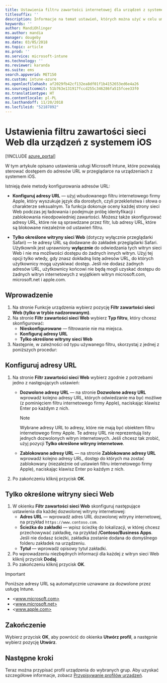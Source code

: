 ```yaml
---
title: Ustawienia filtru zawartości internetowej dla urządzeń z systemem iOS w usłudze Microsoft Intune
titlesuffix: ''
description: Informacje na temat ustawień, których można użyć w celu umożliwienia i zablokowania dostępu do witryn internetowych z urządzeń z systemem iOS.
keywords: ''
author: MandiOhlinger
ms.author: mandia
manager: dougeby
ms.date: 03/05/2018
ms.topic: article
ms.prod: ''
ms.service: microsoft-intune
ms.technology: ''
ms.reviewer: karanda
ms.suite: ems
search.appverid: MET150
ms.custom: intune-azure
ms.openlocfilehash: af2029fb42cf132ea8df01f1b4152653ed6e4a26
ms.sourcegitcommit: 51b763e131917fccd255c346286fa515fcee33f0
ms.translationtype: HT
ms.contentlocale: pl-PL
ms.lasthandoff: 11/20/2018
ms.locfileid: "52187892"
---
```

# <a name="web-content-filter-settings-for-ios-devices"></a>Ustawienia filtru zawartości sieci Web dla urządzeń z systemem iOS

[!INCLUDE [azure_portal](./includes/azure_portal.md)]

W tym artykule opisano ustawienia usługi Microsoft Intune, które pozwalają sterować dostępem do adresów URL w przeglądarce na urządzeniach z systemem iOS.

Istnieją dwie metody konfigurowania adresów URL:

- **Konfiguruj adresy URL** — użyj wbudowanego filtru internetowego firmy Apple, który wyszukuje język dla dorosłych, czyli przekleństwa i słowa o charakterze seksualnym. Ta funkcja dokonuje oceny każdej strony sieci Web podczas jej ładowania i podejmuje próbę identyfikacji i zablokowania nieodpowiedniej zawartości. Możesz także skonfigurować adresy URL, które nie są sprawdzane przez filtr, lub adresy URL, które są blokowane niezależnie od ustawień filtru.

- **Tylko określone witryny sieci Web** (dotyczy wyłącznie przeglądarki Safari) — te adresy URL są dodawane do zakładek przeglądarki Safari. Użytkownik jest uprawniony **wyłącznie** do odwiedzania tych witryn sieci Web i nie ma możliwości dostępu do żadnych innych witryn. Użyj tej opcji tylko wtedy, gdy znasz dokładną listę adresów URL, do których użytkownicy mogą uzyskiwać dostęp.
Jeśli nie dodasz żadnych adresów URL, użytkownicy końcowi nie będą mogli uzyskać dostępu do żadnych witryn internetowych z wyjątkiem witryn microsoft.com, microsoft.net i apple.com.

## <a name="get-started"></a>Wprowadzenie

1. Na stronie Funkcje urządzenia wybierz pozycję **Filtr zawartości sieci Web (tylko w trybie nadzorowanym)**.
2. Na stronie **Filtr zawartości sieci Web** wybierz **Typ filtru**, który chcesz skonfigurować:
    - **Nieskonfigurowane** — filtrowanie nie ma miejsca.
    - **Konfiguruj adresy URL**
    - **Tylko określone witryny sieci Web**
3. Następnie, w zależności od typu używanego filtru, skorzystaj z jednej z poniższych procedur:


## <a name="configure-urls"></a>Konfiguruj adresy URL

1. Na stronie **Filtr zawartości sieci Web** wybierz zgodnie z potrzebami jedno z następujących ustawień:
   - **Dozwolone adresy URL** — na stronie **Dozwolone adresy URL** wprowadź kolejno adresy URL, których odwiedzanie ma być możliwe (z pominięciem filtru internetowego firmy Apple), naciskając klawisz Enter po każdym z nich.
     > [!NOTE]
     > Wybrane adresy URL to adresy, które nie mają być obiektem filtru internetowego firmy Apple. Te adresy URL nie reprezentują listy jednych dozwolonych witryn internetowych. Jeśli chcesz tak zrobić, użyj pozycji **Tylko określone witryny internetowe**.

   - **Zablokowane adresy URL** — na stronie **Zablokowane adresy URL** wprowadź kolejno adresy URL, dostęp do których ma zostać zablokowany (niezależnie od ustawień filtru internetowego firmy Apple), naciskając klawisz Enter po każdym z nich.
2. Po zakończeniu kliknij przycisk **OK**.


## <a name="specific-websites-only"></a>Tylko określone witryny sieci Web

1. W okienku **Filtr zawartości sieci Web** skonfiguruj następujące ustawienia dla każdej dozwolonej witryny internetowej:
    - **Adres URL** — wprowadź adres URL dozwolonej witryny internetowej, na przykład `https://www.contoso.com`.
    - **Ścieżka do zakładki** — wpisz ścieżkę do lokalizacji, w której chcesz przechowywać zakładkę, na przykład **/Contoso/Business Apps**. Jeśli nie dodasz ścieżki, zakładka zostanie dodana do domyślnego folderu zakładek na urządzeniu.
    - **Tytuł** — wprowadź opisowy tytuł zakładki.
2. Po wprowadzeniu niezbędnych informacji dla każdej z witryn sieci Web kliknij przycisk **Dodaj**.
3. Po zakończeniu kliknij przycisk **OK**.

> [!IMPORTANT]
> Poniższe adresy URL są automatycznie uznawane za dozwolone przez usługę Intune.
> - <www.microsoft.com>
> - <www.microsoft.net>
> - <www.apple.com>

## <a name="finish-up"></a>Zakończenie

Wybierz przycisk **OK**, aby powrócić do okienka **Utwórz profil**, a następnie wybierz pozycję **Utwórz**.

## <a name="next-steps"></a>Następne kroki

Teraz można przypisać profil urządzenia do wybranych grup. Aby uzyskać szczegółowe informacje, zobacz [Przypisywanie profilów urządzeń](device-profile-assign.md).
